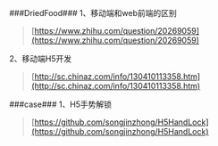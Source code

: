###DriedFood###
1、移动端和web前端的区别
> [https://www.zhihu.com/question/20269059](https://www.zhihu.com/question/20269059)

2、移动端H5开发
> [http://sc.chinaz.com/info/130410113358.htm](http://sc.chinaz.com/info/130410113358.htm)

###case###
1、H5手势解锁
> [https://github.com/songjinzhong/H5HandLock](https://github.com/songjinzhong/H5HandLock)